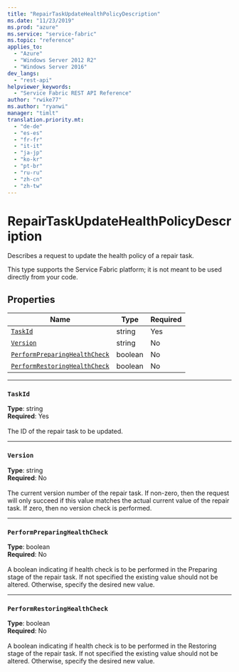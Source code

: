 ```yaml
---
title: "RepairTaskUpdateHealthPolicyDescription"
ms.date: "11/23/2019"
ms.prod: "azure"
ms.service: "service-fabric"
ms.topic: "reference"
applies_to: 
  - "Azure"
  - "Windows Server 2012 R2"
  - "Windows Server 2016"
dev_langs: 
  - "rest-api"
helpviewer_keywords: 
  - "Service Fabric REST API Reference"
author: "rwike77"
ms.author: "ryanwi"
manager: "timlt"
translation.priority.mt: 
  - "de-de"
  - "es-es"
  - "fr-fr"
  - "it-it"
  - "ja-jp"
  - "ko-kr"
  - "pt-br"
  - "ru-ru"
  - "zh-cn"
  - "zh-tw"
---
```

# RepairTaskUpdateHealthPolicyDescription

Describes a request to update the health policy of a repair task.

This type supports the Service Fabric platform; it is not meant to be used directly from your code.


## Properties
| Name | Type | Required |
| --- | --- | --- |
| [`TaskId`](#taskid) | string | Yes |
| [`Version`](#version) | string | No |
| [`PerformPreparingHealthCheck`](#performpreparinghealthcheck) | boolean | No |
| [`PerformRestoringHealthCheck`](#performrestoringhealthcheck) | boolean | No |

____
### `TaskId`
__Type__: string <br/>
__Required__: Yes<br/>
<br/>
The ID of the repair task to be updated.

____
### `Version`
__Type__: string <br/>
__Required__: No<br/>
<br/>
The current version number of the repair task. If non-zero, then the request will only succeed if this value matches the actual current value of the repair task. If zero, then no version check is performed.

____
### `PerformPreparingHealthCheck`
__Type__: boolean <br/>
__Required__: No<br/>
<br/>
A boolean indicating if health check is to be performed in the Preparing stage of the repair task. If not specified the existing value should not be altered. Otherwise, specify the desired new value.

____
### `PerformRestoringHealthCheck`
__Type__: boolean <br/>
__Required__: No<br/>
<br/>
A boolean indicating if health check is to be performed in the Restoring stage of the repair task. If not specified the existing value should not be altered. Otherwise, specify the desired new value.
